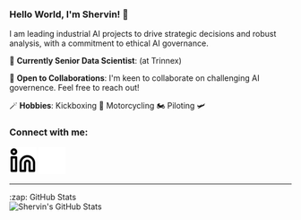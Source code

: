 ### Hello World, I'm Shervin! 👋

I am leading industrial AI projects to drive strategic decisions and robust analysis, with a commitment to ethical AI governance.

🌱 **Currently Senior Data Scientist**: (at Trinnex)

💼 **Open to Collaborations**: I'm keen to collaborate on challenging AI governence. Feel free to reach out!

🪄 **Hobbies**: Kickboxing 🥊 Motorcycling 🏍️ Piloting 🛩️

### Connect with me:
[![website](./img/linkedin-light.svg)](https://linkedin.com/in/shervinkh#gh-light-mode-only)
[![website](./img/linkedin-dark.svg)](https://linkedin.com/in/shervinkh#gh-dark-mode-only)
&nbsp;&nbsp;

---

<summary>:zap: GitHub Stats</summary>

<img align="left" alt="Shervin's GitHub Stats" src="https://github-readme-stats-theta-sage-73.vercel.app/api?username=moderncan&show_icons=true&hide_border=false&title_color=ff652f&icon_color=FFE400&bg_color=09131B&text_color=ffffff&border_color=0c1a25" />

